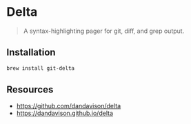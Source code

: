 # Delta

> A syntax-highlighting pager for git, diff, and grep output.

## Installation

```sh
brew install git-delta
```

## Resources

- https://github.com/dandavison/delta
- https://dandavison.github.io/delta
